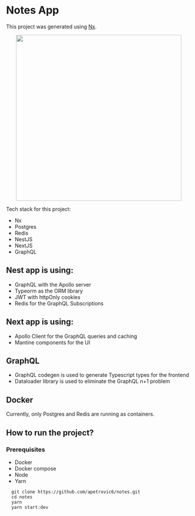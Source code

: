 

# Notes App

This project was generated using [Nx](https://nx.dev).

<p style="text-align: center;"><img src="https://raw.githubusercontent.com/nrwl/nx/master/images/nx-logo.png" width="450"></p>

Tech stack for this project:

- Nx 
- Postgres
- Redis
- NestJS
- NextJS
- GraphQL

## Nest app is using:

- GraphQL with the Apollo server
- Typeorm as the ORM library
- JWT with httpOnly cookies
- Redis for the GraphQL Subscriptions

## Next app is using:

- Apollo Client for the GraphQL queries and caching
- Mantine components for the UI

## GraphQL

- GraphQL codegen is used to generate Typescript types for the frontend
- Dataloader library is used to eliminate the GraphQL n+1 problem

## Docker 

Currently, only Postgres and Redis are running as containers.


## How to run the project?


### Prerequisites
- Docker
- Docker compose
- Node
- Yarn

```
  git clone https://github.com/apetrovic6/notes.git
  cd notes
  yarn
  yarn start:dev
```
